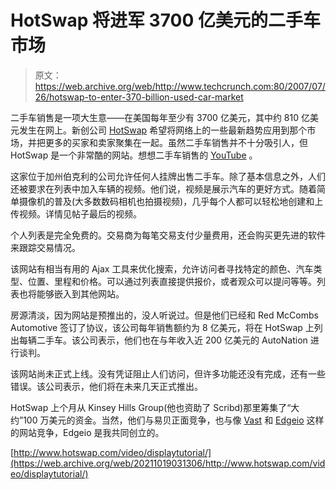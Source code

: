 # HotSwap 将进军 3700 亿美元的二手车市场

> 原文：<https://web.archive.org/web/http://www.techcrunch.com:80/2007/07/26/hotswap-to-enter-370-billion-used-car-market>

 [](https://web.archive.org/web/20211019031306/http://www.hotswap.com/) 二手车销售是一项大生意——在美国每年至少有 3700 亿美元，其中约 810 亿美元发生在网上。新创公司 [HotSwap](https://web.archive.org/web/20211019031306/http://www.crunchbase.com/company/hotswap) 希望将网络上的一些最新趋势应用到那个市场，并把更多的买家和卖家聚集在一起。虽然二手车销售并不十分吸引人，但 HotSwap 是一个非常酷的网站。想想二手车销售的 [YouTube](https://web.archive.org/web/20211019031306/http://www.crunchbase.com/company/youtube) 。

这家位于加州伯克利的公司允许任何人挂牌出售二手车。除了基本信息之外，人们还被要求在列表中加入车辆的视频。他们说，视频是展示汽车的更好方式。随着简单摄像机的普及(大多数数码相机也拍摄视频)，几乎每个人都可以轻松地创建和上传视频。详情见帖子最后的视频。

个人列表是完全免费的。交易商为每笔交易支付少量费用，还会购买更先进的软件来跟踪交易情况。

该网站有相当有用的 Ajax 工具来优化搜索，允许访问者寻找特定的颜色、汽车类型、位置、里程和价格。可以通过列表直接提供报价，或者观众可以提问等等。列表也将能够嵌入到其他网站。

 [](https://web.archive.org/web/20211019031306/https://beta.techcrunch.com/wp-content/uploads/2007/07/hotwapb.png) 房源清淡，因为网站是预推出的，没人听说过。但是他们已经和 Red McCombs Automotive 签订了协议，该公司每年销售额约为 8 亿美元，将在 HotSwap 上列出每辆二手车。该公司表示，他们也在与年收入近 200 亿美元的 AutoNation 进行谈判。

该网站尚未正式上线。没有凭证阻止人们访问，但许多功能还没有完成，还有一些错误。该公司表示，他们将在未来几天正式推出。

HotSwap 上个月从 Kinsey Hills Group(他也资助了 Scribd)那里筹集了“大约”100 万美元的资金。当然，他们与易贝正面竞争，也与像 [Vast](https://web.archive.org/web/20211019031306/http://www.crunchbase.com/company/vast) 和 [Edgeio](https://web.archive.org/web/20211019031306/http://www.crunchbase.com/company/edgeio) 这样的网站竞争，Edgeio 是我共同创立的。

[http://www.hotswap.com/video/displaytutorial/](https://web.archive.org/web/20211019031306/http://www.hotswap.com/video/displaytutorial/)